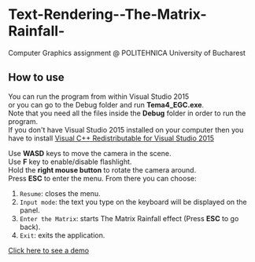 # Text-Rendering--The-Matrix-Rainfall-
Computer Graphics assignment @ POLITEHNICA University of Bucharest

## How to use
You can run the program from within Visual Studio 2015  
or you can go to the Debug folder and run **Tema4_EGC.exe**.  
Note that you need all the files inside the **Debug** folder in order to run the program.  
If you don't have Visual Studio 2015 installed on your computer then you  
have to install [Visual C++ Redistributable for Visual Studio 2015](https://www.microsoft.com/en-us/download/details.aspx?id=48145)

Use **WASD** keys to move the camera in the scene.  
Use **F** key to enable/disable flashlight.  
Hold the **right mouse button** to rotate the camera around.  
Press **ESC** to enter the menu. From there you can choose:
 1. `Resume`: closes the menu.
 2. `Input mode`: the text you type on the keyboard will be displayed on the panel.
 3. `Enter the Matrix`: starts The Matrix Rainfall effect (Press **ESC** to go back).
 4. `Exit`: exits the application.
 
 [Click here to see a demo](https://youtu.be/mk_IhJwqYzk)
